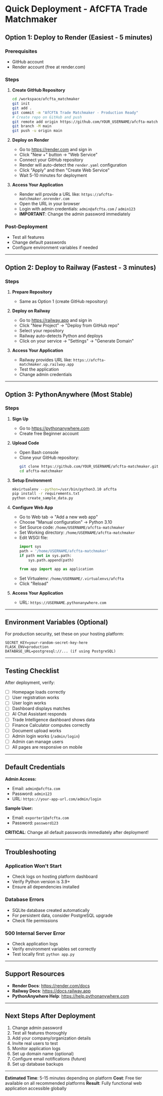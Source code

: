 # Quick Deployment - AfCFTA Trade Matchmaker

## Option 1: Deploy to Render (Easiest - 5 minutes)

### Prerequisites
- GitHub account
- Render account (free at render.com)

### Steps

1. **Create GitHub Repository**
   ```bash
   cd /workspace/afcfta_matchmaker
   git init
   git add .
   git commit -m "AfCFTA Trade Matchmaker - Production Ready"
   # Create repo on GitHub and push
   git remote add origin https://github.com/YOUR_USERNAME/afcfta-matchmaker.git
   git branch -M main
   git push -u origin main
   ```

2. **Deploy on Render**
   - Go to https://render.com and sign in
   - Click "New +" button → "Web Service"
   - Connect your GitHub repository
   - Render will auto-detect the `render.yaml` configuration
   - Click "Apply" and then "Create Web Service"
   - Wait 5-10 minutes for deployment

3. **Access Your Application**
   - Render will provide a URL like: `https://afcfta-matchmaker.onrender.com`
   - Open the URL in your browser
   - Login with admin credentials: `admin@afcfta.com` / `admin123`
   - **IMPORTANT**: Change the admin password immediately

### Post-Deployment
- Test all features
- Change default passwords
- Configure environment variables if needed

---

## Option 2: Deploy to Railway (Fastest - 3 minutes)

### Steps

1. **Prepare Repository**
   - Same as Option 1 (create GitHub repository)

2. **Deploy on Railway**
   - Go to https://railway.app and sign in
   - Click "New Project" → "Deploy from GitHub repo"
   - Select your repository
   - Railway auto-detects Python and deploys
   - Click on your service → "Settings" → "Generate Domain"

3. **Access Your Application**
   - Railway provides URL like: `https://afcfta-matchmaker.up.railway.app`
   - Test the application
   - Change admin credentials

---

## Option 3: PythonAnywhere (Most Stable)

### Steps

1. **Sign Up**
   - Go to https://pythonanywhere.com
   - Create free Beginner account

2. **Upload Code**
   - Open Bash console
   - Clone your GitHub repository:
     ```bash
     git clone https://github.com/YOUR_USERNAME/afcfta-matchmaker.git
     cd afcfta-matchmaker
     ```

3. **Setup Environment**
   ```bash
   mkvirtualenv --python=/usr/bin/python3.10 afcfta
   pip install -r requirements.txt
   python create_sample_data.py
   ```

4. **Configure Web App**
   - Go to Web tab → "Add a new web app"
   - Choose "Manual configuration" → Python 3.10
   - Set Source code: `/home/USERNAME/afcfta-matchmaker`
   - Set Working directory: `/home/USERNAME/afcfta-matchmaker`
   - Edit WSGI file:
     ```python
     import sys
     path = '/home/USERNAME/afcfta-matchmaker'
     if path not in sys.path:
         sys.path.append(path)
     
     from app import app as application
     ```
   - Set Virtualenv: `/home/USERNAME/.virtualenvs/afcfta`
   - Click "Reload"

5. **Access Your Application**
   - URL: `https://USERNAME.pythonanywhere.com`

---

## Environment Variables (Optional)

For production security, set these on your hosting platform:

```
SECRET_KEY=your-random-secret-key-here
FLASK_ENV=production
DATABASE_URL=postgresql://... (if using PostgreSQL)
```

---

## Testing Checklist

After deployment, verify:

- [ ] Homepage loads correctly
- [ ] User registration works
- [ ] User login works
- [ ] Dashboard displays matches
- [ ] AI Chat Assistant responds
- [ ] Trade Intelligence dashboard shows data
- [ ] Finance Calculator computes correctly
- [ ] Document upload works
- [ ] Admin login works (`/admin/login`)
- [ ] Admin can manage users
- [ ] All pages are responsive on mobile

---

## Default Credentials

**Admin Access:**
- Email: `admin@afcfta.com`
- Password: `admin123`
- URL: `https://your-app-url.com/admin/login`

**Sample User:**
- Email: `exporter1@afcfta.com`
- Password: `password123`

**CRITICAL**: Change all default passwords immediately after deployment!

---

## Troubleshooting

### Application Won't Start
- Check logs on hosting platform dashboard
- Verify Python version is 3.9+
- Ensure all dependencies installed

### Database Errors
- SQLite database created automatically
- For persistent data, consider PostgreSQL upgrade
- Check file permissions

### 500 Internal Server Error
- Check application logs
- Verify environment variables set correctly
- Test locally first: `python app.py`

---

## Support Resources

- **Render Docs**: https://render.com/docs
- **Railway Docs**: https://docs.railway.app
- **PythonAnywhere Help**: https://help.pythonanywhere.com

---

## Next Steps After Deployment

1. Change admin password
2. Test all features thoroughly
3. Add your company/organization details
4. Invite real users to test
5. Monitor application logs
6. Set up domain name (optional)
7. Configure email notifications (future)
8. Set up database backups

---

**Estimated Time**: 5-15 minutes depending on platform
**Cost**: Free tier available on all recommended platforms
**Result**: Fully functional web application accessible globally
